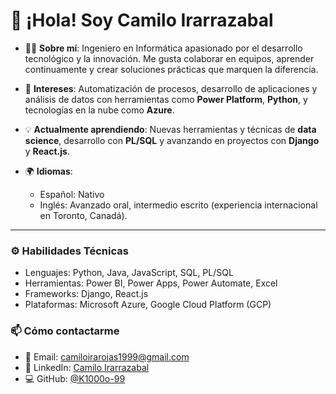 # 👋 ¡Hola! Soy Camilo Irarrazabal

- 👨‍💻 **Sobre mí**: Ingeniero en Informática apasionado por el desarrollo tecnológico y la innovación. Me gusta colaborar en equipos, aprender continuamente y crear soluciones prácticas que marquen la diferencia.
- 🔭 **Intereses**: Automatización de procesos, desarrollo de aplicaciones y análisis de datos con herramientas como **Power Platform**, **Python**, y tecnologías en la nube como **Azure**.
- 💡 **Actualmente aprendiendo**: Nuevas herramientas y técnicas de **data science**, desarrollo con **PL/SQL** y avanzando en proyectos con **Django** y **React.js**.
  
- 🌍 **Idiomas**:
  - Español: Nativo
  - Inglés: Avanzado oral, intermedio escrito (experiencia internacional en Toronto, Canadá).

---

### ⚙️ **Habilidades Técnicas**
- Lenguajes: Python, Java, JavaScript, SQL, PL/SQL
- Herramientas: Power BI, Power Apps, Power Automate, Excel
- Frameworks: Django, React.js
- Plataformas: Microsoft Azure, Google Cloud Platform (GCP)

### 📫 **Cómo contactarme**
- 📧 Email: [camiloirarojas1999@gmail.com](mailto:camiloirarojas1999@gmail.com)
- 💼 LinkedIn: [Camilo Irarrazabal](http://www.linkedin.com/in/camilo-irarrazabal)
- 💻 GitHub: [@K1000o-99](https://github.com/K1000o-99)

